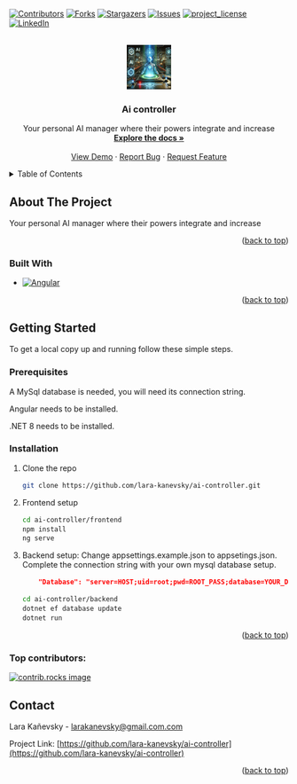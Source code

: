 <!-- Improved compatibility of back to top link: See: https://github.com/othneildrew/Best-README-Template/pull/73 -->

<a id="readme-top"></a>

<!--
*** Thanks for checking out the Best-README-Template. If you have a suggestion
*** that would make this better, please fork the repo and create a pull request
*** or simply open an issue with the tag "enhancement".
*** Don't forget to give the project a star!
*** Thanks again! Now go create something AMAZING! :D
-->

<!-- PROJECT SHIELDS -->
<!--
*** I'm using markdown "reference style" links for readability.
*** Reference links are enclosed in brackets [ ] instead of parentheses ( ).
*** See the bottom of this document for the declaration of the reference variables
*** for contributors-url, forks-url, etc. This is an optional, concise syntax you may use.
*** https://www.markdownguide.org/basic-syntax/#reference-style-links
-->

[![Contributors][contributors-shield]][contributors-url]
[![Forks][forks-shield]][forks-url]
[![Stargazers][stars-shield]][stars-url]
[![Issues][issues-shield]][issues-url]
[![project_license][license-shield]][license-url]
[![LinkedIn][linkedin-shield]][linkedin-url]

<!-- PROJECT LOGO -->
<br />
<div align="center">
  <a href="https://github.com/lara-kanevsky/ai-controller">
    <img src="images/logo.webp" alt="Logo" width="80" height="80">
  </a>

<h3 align="center">Ai controller</h3>

  <p align="center">
    Your personal AI manager where their powers integrate and increase
    <br />
    <a href="https://github.com/lara-kanevsky/ai-controller"><strong>Explore the docs »</strong></a>
    <br />
    <br />
    <a href="https://github.com/lara-kanevsky/ai-controller">View Demo</a>
    &middot;
    <a href="https://github.com/lara-kanevsky/ai-controller/issues/new?labels=bug&template=bug-report---.md">Report Bug</a>
    &middot;
    <a href="https://github.com/lara-kanevsky/ai-controller/issues/new?labels=enhancement&template=feature-request---.md">Request Feature</a>
  </p>
</div>

<!-- TABLE OF CONTENTS -->
<details>
  <summary>Table of Contents</summary>
  <ol>
    <li>
      <a href="#about-the-project">About The Project</a>
      <ul>
        <li><a href="#built-with">Built With</a></li>
      </ul>
    </li>
    <li>
      <a href="#getting-started">Getting Started</a>
      <ul>
        <li><a href="#prerequisites">Prerequisites</a></li>
        <li><a href="#installation">Installation</a></li>
      </ul>
    </li>
    <li><a href="#usage">Usage</a></li>
    <li><a href="#roadmap">Roadmap</a></li>
    <li><a href="#contributing">Contributing</a></li>
    <li><a href="#license">License</a></li>
    <li><a href="#contact">Contact</a></li>
    <li><a href="#acknowledgments">Acknowledgments</a></li>
  </ol>
</details>

<!-- ABOUT THE PROJECT -->

## About The Project

Your personal AI manager where their powers integrate and increase

<p align="right">(<a href="#readme-top">back to top</a>)</p>

### Built With

- [![Angular][Angular.io]][Angular-url]

<p align="right">(<a href="#readme-top">back to top</a>)</p>

<!-- GETTING STARTED -->

## Getting Started

To get a local copy up and running follow these simple steps.

### Prerequisites

A MySql database is needed, you will need its connection string.

Angular needs to be installed.

.NET 8 needs to be installed.

### Installation

1.  Clone the repo
    ```sh
    git clone https://github.com/lara-kanevsky/ai-controller.git
    ```
2.  Frontend setup
    ```sh
    cd ai-controller/frontend
    npm install
    ng serve
    ```
3.  Backend setup:
    Change appsettings.example.json to appsetings.json. Complete the connection string with your own mysql database setup.
    ```json
        "Database": "server=HOST;uid=root;pwd=ROOT_PASS;database=YOUR_DB"
    ```
    ```sh
    cd ai-controller/backend
    dotnet ef database update
    dotnet run
    ```

<p align="right">(<a href="#readme-top">back to top</a>)</p>

### Top contributors:

<a href="https://github.com/lara-kanevsky/ai-controller/graphs/contributors">
  <img src="https://contrib.rocks/image?repo=lara-kanevsky/ai-controller" alt="contrib.rocks image" />
</a>

<!-- CONTACT -->

## Contact

Lara Kañevsky - larakanevsky@gmail.com.com

Project Link: [https://github.com/lara-kanevsky/ai-controller](https://github.com/lara-kanevsky/ai-controller)

<p align="right">(<a href="#readme-top">back to top</a>)</p>


[contributors-shield]: https://img.shields.io/github/contributors/lara-kanevsky/ai-controller.svg?style=for-the-badge
[contributors-url]: https://github.com/lara-kanevsky/ai-controller/graphs/contributors
[forks-shield]: https://img.shields.io/github/forks/lara-kanevsky/ai-controller.svg?style=for-the-badge
[forks-url]: https://github.com/lara-kanevsky/ai-controller/network/members
[stars-shield]: https://img.shields.io/github/stars/lara-kanevsky/ai-controller.svg?style=for-the-badge
[stars-url]: https://github.com/lara-kanevsky/ai-controller/stargazers
[issues-shield]: https://img.shields.io/github/issues/lara-kanevsky/ai-controller.svg?style=for-the-badge
[issues-url]: https://github.com/lara-kanevsky/ai-controller/issues
[license-shield]: https://img.shields.io/github/license/lara-kanevsky/ai-controller.svg?style=for-the-badge
[license-url]: https://github.com/lara-kanevsky/ai-controller/blob/master/LICENSE.txt
[linkedin-shield]: https://img.shields.io/badge/-LinkedIn-black.svg?style=for-the-badge&logo=linkedin&colorB=555
[linkedin-url]: https://linkedin.com/in/linkedin_username
[product-screenshot]: images/screenshot.png
[Next.js]: https://img.shields.io/badge/next.js-000000?style=for-the-badge&logo=nextdotjs&logoColor=white
[Next-url]: https://nextjs.org/
[React.js]: https://img.shields.io/badge/React-20232A?style=for-the-badge&logo=react&logoColor=61DAFB
[React-url]: https://reactjs.org/
[Vue.js]: https://img.shields.io/badge/Vue.js-35495E?style=for-the-badge&logo=vuedotjs&logoColor=4FC08D
[Vue-url]: https://vuejs.org/
[Angular.io]: https://img.shields.io/badge/Angular-DD0031?style=for-the-badge&logo=angular&logoColor=white
[Angular-url]: https://angular.io/
[Svelte.dev]: https://img.shields.io/badge/Svelte-4A4A55?style=for-the-badge&logo=svelte&logoColor=FF3E00
[Svelte-url]: https://svelte.dev/
[Laravel.com]: https://img.shields.io/badge/Laravel-FF2D20?style=for-the-badge&logo=laravel&logoColor=white
[Laravel-url]: https://laravel.com
[Bootstrap.com]: https://img.shields.io/badge/Bootstrap-563D7C?style=for-the-badge&logo=bootstrap&logoColor=white
[Bootstrap-url]: https://getbootstrap.com
[JQuery.com]: https://img.shields.io/badge/jQuery-0769AD?style=for-the-badge&logo=jquery&logoColor=white
[JQuery-url]: https://jquery.com
